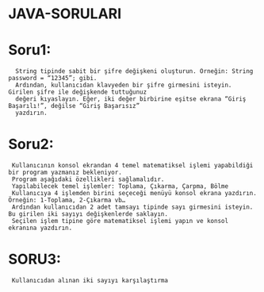 # JAVA-SORULARI

# Soru1: 

      String tipinde sabit bir şifre değişkeni oluşturun. Örneğin: String password = “12345”; gibi.
      Ardından, kullanıcıdan klavyeden bir şifre girmesini isteyin. Girilen şifre ile değişkende tuttuğunuz 
      değeri kıyaslayın. Eğer, iki değer birbirine eşitse ekrana “Giriş Başarılı!”, değilse “Giriş Başarısız” 
      yazdırın.

# Soru2: 

     Kullanıcının konsol ekrandan 4 temel matematiksel işlemi yapabildiği bir program yazmanız bekleniyor. 
     Program aşağıdaki özellikleri sağlamalıdır.
     Yapılabilecek temel işlemler: Toplama, Çıkarma, Çarpma, Bölme
     Kullanıcıya 4 işlemden birini seçeceği menüyü konsol ekrana yazdırın. Örneğin: 1-Toplama, 2-Çıkarma vb…
     Ardından kullanıcıdan 2 adet tamsayı tipinde sayı girmesini isteyin. Bu girilen iki sayıyı değişkenlerde saklayın.
     Seçilen işlem tipine göre matematiksel işlemi yapın ve konsol ekranına yazdırın.

# SORU3:

     Kullanıcıdan alınan iki sayıyı karşılaştırma
